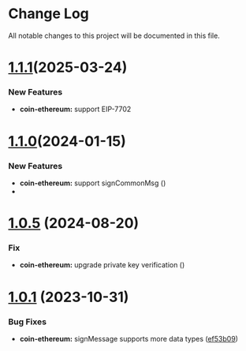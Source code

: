
# Change Log

All notable changes to this project will be documented in this file.

# [1.1.1](https://github.com/okx/js-wallet-sdk)(2025-03-24)

### New Features

- **coin-ethereum:** support EIP-7702

# [1.1.0](https://github.com/okx/js-wallet-sdk)(2024-01-15)

### New Features

- **coin-ethereum:** support signCommonMsg ([](https://github.com/okx/js-wallet-sdk))
- 
# [1.0.5](https://github.com/okx/js-wallet-sdk) (2024-08-20)

### Fix

- **coin-ethereum:** upgrade private key verification ([](https://github.com/okx/js-wallet-sdk))


# [1.0.1](https://github.com/okx/js-wallet-sdk) (2023-10-31)

### Bug Fixes

- **coin-ethereum:** signMessage supports more data types ([ef53b09](https://github.com/okx/js-wallet-sdk/commit/ef53b095efd880b2b863e8780933754a39f78f10))
